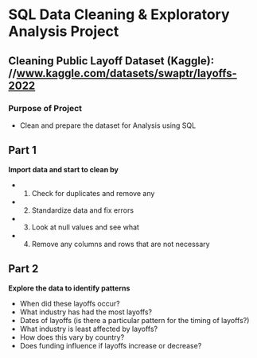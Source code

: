 # SQL Data Cleaning & Exploratory Analysis Project
## Cleaning Public Layoff Dataset (Kaggle): //www.kaggle.com/datasets/swaptr/layoffs-2022
### Purpose of Project 
- Clean and prepare the dataset for Analysis using SQL


## Part 1
**Import data and start to clean by**

- 1. Check for duplicates and remove any
- 2. Standardize data and fix errors
- 3. Look at null values and see what 
- 4. Remove any columns and rows that are not necessary



## Part 2 
**Explore the data to identify patterns** 

- When did these layoffs occur?
- What industry has had the most layoffs?
- Dates of layoffs (is there a particular pattern for the timing of layoffs?)
- What industry is least affected by layoffs? 
- How does this vary by country?
- Does funding influence if layoffs increase or decrease? 
